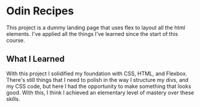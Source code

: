 <h1>Odin Recipes</h1>
<p>
    This project is a dummy landing page that uses flex to layout all the html elements. I've applied all the things I've learned since the start of this course.
</p>

<h2>What I Learned</h2>
<p>
    With this project I solidified my foundation with CSS, HTML, and Flexbox. There's still things that I need to polish in the way I structure my divs, and my CSS code, but here I had the opportunity to make something that looks good. With this, I think I achieved an elementary level of mastery over these skills.
</p>